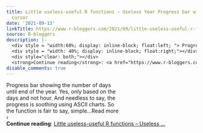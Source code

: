 ```yaml
---
title: Little useless-useful R functions – Useless Year Progress bar with spinning
  cursor
date: '2021-09-13'
linkTitle: https://www.r-bloggers.com/2021/09/little-useless-useful-r-functions-useless-year-progress-bar-with-spinning-cursor/
source: R-bloggers
description: |-
  <div style = "width:60%; display: inline-block; float:left; "> Progress bar showing the number of days until end of the year. Yes, only based on the days and not hour. And needless to say, the progress is soothing using ASCII charts. So the function is fair to say, simple…Read more ›</div>
  <div style = "width: 40%; display: inline-block; float:right;"></div>
  <div style="clear: both;"></div>
  <strong>Continue reading</strong>: <a href="https://www.r-bloggers.com/2021/09/little-useless-useful-r-functions-useless-year-progress-bar-with-spinning-cursor/">Little useless-useful R functions – Useless ...
disable_comments: true
---
```

<div style = "width:60%; display: inline-block; float:left; "> Progress bar showing the number of days until end of the year. Yes, only based on the days and not hour. And needless to say, the progress is soothing using ASCII charts. So the function is fair to say, simple…Read more ›</div>
<div style = "width: 40%; display: inline-block; float:right;"></div>
<div style="clear: both;"></div>
<strong>Continue reading</strong>: <a href="https://www.r-bloggers.com/2021/09/little-useless-useful-r-functions-useless-year-progress-bar-with-spinning-cursor/">Little useless-useful R functions – Useless ...